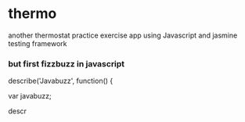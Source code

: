 # thermo

another thermostat practice exercise app using Javascript and jasmine testing framework

### but first fizzbuzz in javascript


describe('Javabuzz', function() {

  var javabuzz;

  descr









